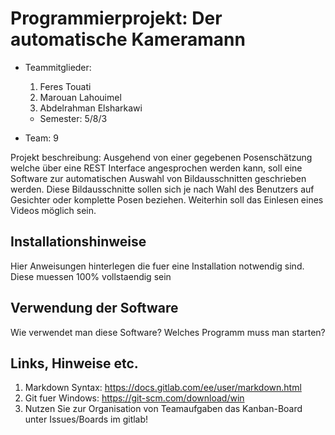 # Programmierprojekt: Der automatische Kameramann

* Teammitglieder:
	1. Feres Touati
	2. Marouan Lahouimel
	3. Abdelrahman Elsharkawi
	* Semester: 5/8/3

* Team: 9


Projekt beschreibung: Ausgehend von einer gegebenen Posenschätzung welche über eine REST Interface angesprochen werden kann, soll eine Software zur 
automatischen Auswahl von Bildausschnitten geschrieben werden. Diese Bildausschnitte sollen sich je nach Wahl des Benutzers auf 
Gesichter oder komplette Posen beziehen. Weiterhin soll das Einlesen eines Videos möglich sein.

## Installationshinweise

Hier Anweisungen hinterlegen die fuer eine Installation notwendig sind. Diese muessen 100% vollstaendig sein

## Verwendung der Software

Wie verwendet man diese Software? Welches Programm muss man starten?

## Links, Hinweise etc.

1. Markdown Syntax: https://docs.gitlab.com/ee/user/markdown.html
2. Git fuer Windows: https://git-scm.com/download/win
3. Nutzen Sie zur Organisation von Teamaufgaben das Kanban-Board unter Issues/Boards im gitlab!
